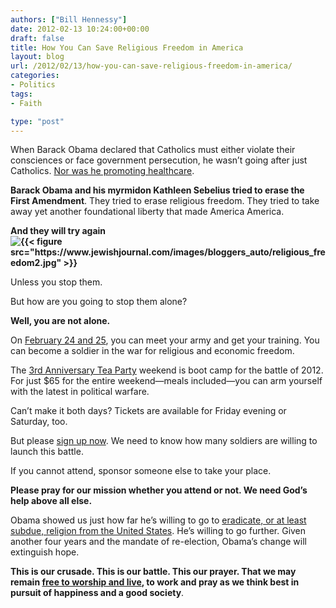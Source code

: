 ```yaml
---
authors: ["Bill Hennessy"]
date: 2012-02-13 10:24:00+00:00
draft: false
title: How You Can Save Religious Freedom in America
layout: blog
url: /2012/02/13/how-you-can-save-religious-freedom-in-america/
categories:
- Politics
tags:
- Faith

type: "post"
---
```


When Barack Obama declared that Catholics must either violate their consciences or face government persecution, he wasn’t going after just Catholics. [Nor was he promoting healthcare](https://hennessysview.com/political-science/obamas-war-on-catholics-has-nothing-to-do-with-healthcare/). 

**Barack Obama and his myrmidon Kathleen Sebelius tried to erase the First Amendment**. They tried to erase religious freedom. They tried to take away yet another foundational liberty that made America America.

**And they will try again![{{< figure src="https://www.jewishjournal.com/images/bloggers_auto/religious_freedom2.jpg" >}}
](https://www.jewishjournal.com/bloggish/item/washingtons_letter_on_religious_freedom_not_so_free_20111122/)**

Unless you stop them. 

But how are you going to stop them alone?

**Well, you are not alone.**

On [February 24 and 25](https://3rdanniversaryteaparty.eventbrite.com/), you can meet your army and get your training. You can become a soldier in the war for religious and economic freedom.

The [3rd Anniversary Tea Party](https://3rdanniversaryteaparty.eventbrite.com/) weekend is boot camp for the battle of 2012. For just $65 for the entire weekend—meals included—you can arm yourself with the latest in political warfare. 

Can’t make it both days? Tickets are available for Friday evening or Saturday, too. 

But please [sign up now](https://3rdanniversaryteaparty.eventbrite.com/). We need to know how many soldiers are willing to launch this battle. 

If you cannot attend, sponsor someone else to take your place. 

**Please pray for our mission whether you attend or not. We need God’s help above all else.**

Obama showed us just how far he’s willing to go to [eradicate, or at least subdue, religion from the United States](https://www.ocregister.com/opinion/church-339789-one-catholic.html). He’s willing to go further. Given another four years and the mandate of re-election, Obama’s change will extinguish hope.

**This is our crusade. This is our battle. This our prayer. That we may remain [free to worship and live](https://www.jewishjournal.com/bloggish/item/washingtons_letter_on_religious_freedom_not_so_free_20111122/), to work and pray as we think best in pursuit of happiness and a good society**.
